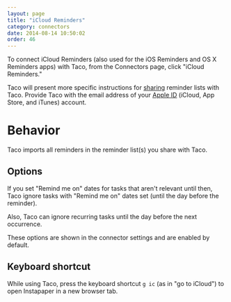 ```yaml
---
layout: page
title: "iCloud Reminders"
category: connectors
date: 2014-08-14 10:50:02
order: 46
---
```


To connect iCloud Reminders (also used for the iOS Reminders and OS X
Reminders apps) with Taco, from the Connectors page, click "iCloud
Reminders."

Taco will present more specific instructions for 
[sharing](http://support.apple.com/kb/PH12516) reminder lists with Taco.
Provide Taco with the email address of your 
[Apple ID](http://support.apple.com/kb/HT5625) (iCloud, App Store, and
iTunes) account.

# Behavior

Taco imports all reminders in the reminder list(s) you share with Taco.

## Options

If you set "Remind me on" dates for tasks that aren't relevant until
then, Taco ignore tasks with "Remind me on" dates set (until the day
before the reminder). 

Also, Taco can ignore recurring tasks until the day before the next
occurrence.

These options are shown in the connector settings and are enabled by
default.

## Keyboard shortcut

While using Taco, press the keyboard shortcut `g ic` (as in "go to
iCloud") to open Instapaper in a new browser tab.
